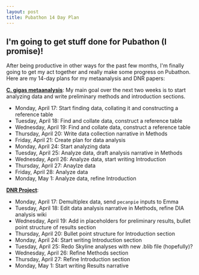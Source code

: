 ```yaml
---
layout: post
title: Pubathon 14 Day Plan
---
```


## I'm going to get stuff done for Pubathon (I promise)!

After being productive in other ways for the past few months, I'm finally going to get my act together and really make some progress on Pubathon. Here are my 14-day plans for my metaanalysis and DNR papers:

**[C. gigas metaanalysis](https://github.com/RobertsLab/paper-gigas-metaanalysis)**: My main goal over the next two weeks is to start analyzing data and write preliminary methods and introduction sections.

- Monday, April 17: Start finding data, collating it and constructing a reference table
- Tuesday, April 18: Find and collate data, construct a reference table
- Wednesday, April 19: Find and collate data, construct a reference table
- Thursday, April 20: Write data collection narrative in Methods
- Friday, April 21: Create plan for data analysis
- Monday, April 24: Start analyzing data
- Tuesday, April 25: Analyze data, draft analysis narrative in Methods
- Wednesday, April 26: Analyze data, start writing Introduction
- Thursday, April 27: Anaylze data
- Friday, April 28: Analyze data
- Monday, May 1: Analyze data, refine Introduction

**[DNR Project](https://github.com/RobertsLab/Paper-DNR-Proteomics)**:

- Monday, April 17: Demultiplex data, send `pecanpie` inputs to Emma
- Tuesday, April 18: Edit data analysis narrative in Methods, refine DIA analysis wiki
- Wednesday, April 19: Add in placeholders for preliminary results, bullet point structure of results section
- Thursday, April 20: Bullet point structure for Introduction section
- Monday, April 24: Start writing Introduction section
- Tuesday, April 25: Redo Skyline analyses with new .blib file (hopefully)?
- Wednesday, April 26: Refine Methods section
- Thursday, April 27: Refine Introduction section
- Monday, May 1: Start writing Results narrative
